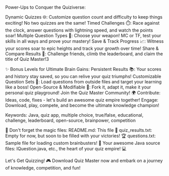 Power-Ups to Conquer the Quiziverse:

Dynamic Quizzes 🌐: Customize question count and difficulty to keep things exciting! No two quizzes are the same!
Timed Challenges ⏱️: Race against the clock, answer questions with lightning speed, and watch the points soar!
Multiple Question Types 🧐: Choose your weapon! MC or TF, test your skills in all ways and prove your mastery!
Save & Track Progress 📈: Witness your scores soar to epic heights and track your growth over time!
Share & Compare Results 🥇: Challenge friends, climb the leaderboard, and claim the title of Quiz Master!3


✨ Bonus Levels for Ultimate Brain Gains:
Persistent Results 📚: Your scores and history stay saved, so you can relive your quiz triumphs!
Customizable Question Sets 🔧: Load questions from outside files and target your learning like a boss!
Open-Source & Modifiable 👐: Fork it, adapt it, make it your personal quiz playground!
Join the Quiz Master Community! 🌍
Contribute: Ideas, code, fixes - let's build an awesome quiz empire together!
Engage: Download, play, compete, and become the ultimate knowledge champion!


Keywords:
Java, quiz app, multiple choice, true/false, educational, challenge, leaderboard, open-source, brainpower, competition


📝 Don't forget the magic files:
README.md: This file 🎉
quiz_results.txt: Empty for now, but soon to be filled with your victories! 🏆
questions.txt: Sample file for loading custom brainbusters! 🧠
Your awesome Java source files: IQuestion.java, etc., the heart of your quiz empire! 💻


Let's Get Quizzing! 🎮
Download Quiz Master now and embark on a journey of knowledge, competition, and fun!

